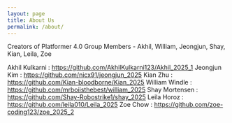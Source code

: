 ```yaml
---
layout: page
title: About Us
permalink: /about/
---
```


Creators of Platformer 4.0
Group Members - Akhil, William, Jeongjun, Shay, Kian, Leila, Zoe

Akhil Kulkarni : https://github.com/AkhilKulkarni123/Akhil_2025_1
Jeongjun Kim : https://github.com/nicx91/jeongjun_2025
Kian Zhu : https://github.com/Kian-bloodborne/Kian_2025
William Windle : https://github.com/mrboiisthebest/william_2025
Shay Mortensen : https://github.com/Shay-Robostrike1/shay_2025
Leila Horoz : https://github.com/leila010/Leila_2025
Zoe Chow : https://github.com/zoe-coding123/zoe_2025_2
